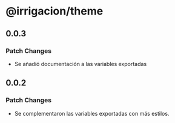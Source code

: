 # @irrigacion/theme

## 0.0.3

### Patch Changes

- Se añadió documentación a las variables exportadas

## 0.0.2

### Patch Changes

- Se complementaron las variables exportadas con más estilos.
